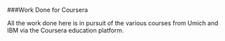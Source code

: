 ###Work Done for Coursera

All the work done here is in pursuit of the various courses from Umich and IBM via the  Coursera education platform.
